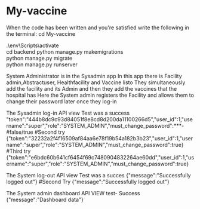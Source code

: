 # My-vaccine
When the code has been written and you're satisfied write the following in the terminal:
cd My-vaccine

.\env\Scripts\activate  
cd backend
python manage.py makemigrations   
python manage.py migrate  
python manage.py runserver

System Administrator is in the Sysadmin app
In this app there is Facility admin,Abstractuser, Healthfacility and Vaccine listo
They simultaneously add the facility and its Admin and then they add the vaccines that the hospital has 
Here the System admin registers the Facility and allows them to change their password later once they log-in

The Sysadmin log-in API view Test was a success
"token":"444b8dc9c93d84051f8e8cd8d200da11100266d5","user_id":1,"username":"super","role":"SYSTEM_ADMIN","must_change_password":***-#false/true
#Second try
{"token":"32232a2f4f16509af84aa6e78f19b54a182b3b23","user_id":1,"username":"super","role":"SYSTEM_ADMIN","must_change_password":true}
#Third try
{"token":"e6bdc60b641cf6454f69c7480904832264ae60dd","user_id":1,"username":"super","role":"SYSTEM_ADMIN","must_change_password":true}

The System log-out API view Test was a succes
{"message":"Successfully logged out"}
#Second Try
{"message":"Successfully logged out"}

The System admin dashboard API VIEW test- Success
{"message":"Dashboard data"}